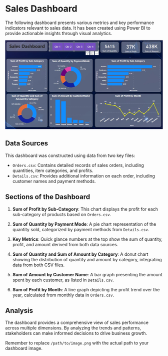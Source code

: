 
# Sales Dashboard

The following dashboard presents various metrics and key performance indicators relevant to sales data. It has been created using Power BI to provide actionable insights through visual analytics.

![Sales Dashboard](dashbord.jpg)

## Data Sources

This dashboard was constructed using data from two key files:

- `Orders.csv`: Contains detailed records of sales orders, including quantities, item categories, and profits.
- `Details.csv`: Provides additional information on each order, including customer names and payment methods.

## Sections of the Dashboard

1. **Sum of Profit by Sub-Category**: This chart displays the profit for each sub-category of products based on `Orders.csv`.

2. **Sum of Quantity by Payment Mode**: A pie chart representation of the quantity sold, categorized by payment methods from `Details.csv`.

3. **Key Metrics**: Quick glance numbers at the top show the sum of quantity, profit, and amount derived from both data sources.

4. **Sum of Quantity and Sum of Amount by Category**: A donut chart showing the distribution of quantity and amount by category, integrating data from both CSV files.

5. **Sum of Amount by Customer Name**: A bar graph presenting the amount spent by each customer, as listed in `Details.csv`.

6. **Sum of Profit by Month**: A line graph depicting the profit trend over the year, calculated from monthly data in `Orders.csv`.

## Analysis

The dashboard provides a comprehensive view of sales performance across multiple dimensions. By analyzing the trends and patterns, stakeholders can make informed decisions to drive business growth.

Remember to replace `/path/to/image.png` with the actual path to your dashboard image.

